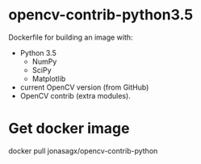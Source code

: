# opencv-contrib-python3.5

Dockerfile for building an image with:

- Python 3.5
  - NumPy
  - SciPy
  - Matplotlib 
- current OpenCV version (from GitHub)
- OpenCV contrib (extra modules).

# Get docker image

docker pull jonasagx/opencv-contrib-python
